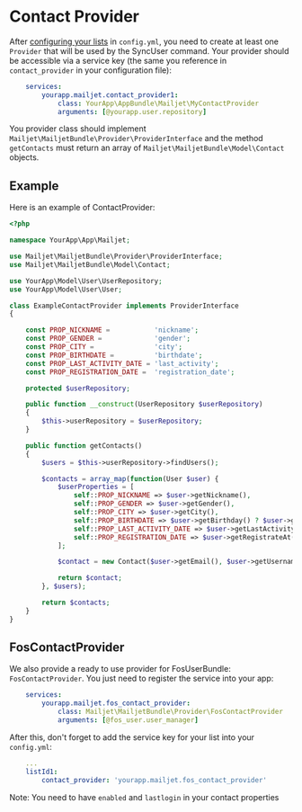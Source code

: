 # Contact Provider

After [configuring your lists](configuration.md) in `config.yml`, you need to create at least one `Provider` that will be used by the SyncUser command.
Your provider should be accessible via a service key (the same you reference in `contact_provider` in your configuration file):

```yaml
    services:
        yourapp.mailjet.contact_provider1:
            class: YourApp\AppBundle\Mailjet\MyContactProvider
            arguments: [@yourapp.user.repository]
```

You provider class should implement `Mailjet\MailjetBundle\Provider\ProviderInterface` and the method `getContacts` must return an array of `Mailjet\MailjetBundle\Model\Contact` objects.

## Example

Here is an example of ContactProvider:

```php
<?php

namespace YourApp\App\Mailjet;

use Mailjet\MailjetBundle\Provider\ProviderInterface;
use Mailjet\MailjetBundle\Model\Contact;

use YourApp\Model\User\UserRepository;
use YourApp\Model\User\User;

class ExampleContactProvider implements ProviderInterface
{

    const PROP_NICKNAME =           'nickname';
    const PROP_GENDER =             'gender';
    const PROP_CITY =               'city';
    const PROP_BIRTHDATE =          'birthdate';
    const PROP_LAST_ACTIVITY_DATE = 'last_activity';
    const PROP_REGISTRATION_DATE =  'registration_date';

    protected $userRepository;

    public function __construct(UserRepository $userRepository)
    {
        $this->userRepository = $userRepository;
    }

    public function getContacts()
    {
        $users = $this->userRepository->findUsers();

        $contacts = array_map(function(User $user) {
            $userProperties = [
                self::PROP_NICKNAME => $user->getNickname(),
                self::PROP_GENDER => $user->getGender(),
                self::PROP_CITY => $user->getCity(),
                self::PROP_BIRTHDATE => $user->getBirthday() ? $user->getBirthday()->format('Y-m-d') : '',
                self::PROP_LAST_ACTIVITY_DATE => $user->getLastActivity() ? $user->getLastActivity()->format('Y-m-d') : ''
                self::PROP_REGISTRATION_DATE => $user->getRegistrateAt() ? $user->getRegistrateAt()->format('Y-m-d') : ''
            ];

            $contact = new Contact($user->getEmail(), $user->getUsername(), $userProperties);

            return $contact;
        }, $users);

        return $contacts;
    }
}
```

## FosContactProvider

We also provide a ready to use provider for FosUserBundle: `FosContactProvider`. You just need to register the service into your app:

```yaml
    services:
        yourapp.mailjet.fos_contact_provider:
            class: Mailjet\MailjetBundle\Provider\FosContactProvider
            arguments: [@fos_user.user_manager]
```

After this, don't forget to add the service key for your list into your `config.yml`:

```yaml
    ...
    listId1:
        contact_provider: 'yourapp.mailjet.fos_contact_provider'
```

Note: You need to have `enabled` and `lastlogin` in your contact properties
